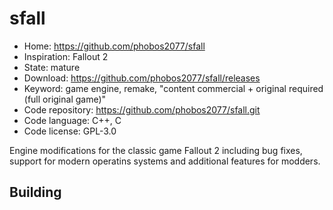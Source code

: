 # sfall

- Home: https://github.com/phobos2077/sfall
- Inspiration: Fallout 2
- State: mature
- Download: https://github.com/phobos2077/sfall/releases
- Keyword: game engine, remake, "content commercial + original required (full original game)"
- Code repository: https://github.com/phobos2077/sfall.git
- Code language: C++, C
- Code license: GPL-3.0

Engine modifications for the classic game Fallout 2 including bug fixes, support for modern operatins systems and additional features for modders.

## Building
